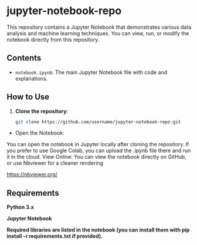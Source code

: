 # jupyter-notebook-repo

This repository contains a Jupyter Notebook that demonstrates various data analysis and machine learning techniques. You can view, run, or modify the notebook directly from this repository.

## Contents

- `notebook.ipynb`: The main Jupyter Notebook file with code and explanations.

## How to Use

1. **Clone the repository**:
   ```bash
   git clone https://github.com/username/jupyter-notebook-repo.git
   
-   Open the Notebook:

You can open the notebook in Jupyter locally after cloning the repository.
If you prefer to use Google Colab, you can upload the .ipynb file there and run it in the cloud.
View Online: You can view the notebook directly on GitHub, or use Nbviewer for a cleaner rendering

https://nbviewer.org/

## Requirements
**Python 3.x**

**Jupyter Notebook**

**Required libraries are listed in the notebook (you can install them with pip install -r requirements.txt if provided).**
